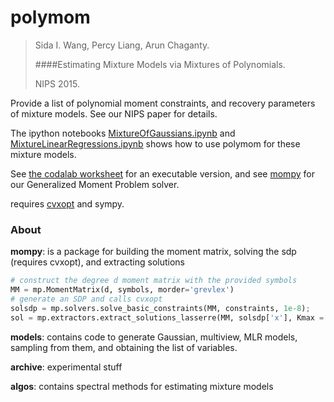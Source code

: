 # polymom

> Sida I. Wang, Percy Liang, Arun Chaganty.
>
> ####Estimating Mixture Models via Mixtures of Polynomials.
>
> NIPS 2015.

Provide a list of polynomial moment constraints, and recovery parameters of mixture models. See our NIPS paper for details.

The ipython notebooks [MixtureOfGaussians.ipynb](https://github.com/sidaw/polymom/blob/master/MixtureOfGaussians.ipynb)
and [MixtureLinearRegressions.ipynb](https://github.com/sidaw/polymom/blob/master/MixtureLinearRegressions.ipynb)
shows how to use polymom for these mixture models.

See [the codalab worksheet](https://worksheets.codalab.org/worksheets/0xca42b883b1f9481989cfb02fe693649f/) for an executable version, and see [mompy](https://github.com/sidaw/mompy) for our Generalized Moment Problem solver.

requires [cvxopt](http://cvxopt.org/) and sympy.



### About

**mompy**: is a package for building the moment matrix, solving the sdp (requires cvxopt), and extracting solutions
```python
# construct the degree d moment matrix with the provided symbols
MM = mp.MomentMatrix(d, symbols, morder='grevlex') 
# generate an SDP and calls cvxopt
solsdp = mp.solvers.solve_basic_constraints(MM, constraints, 1e-8); 
sol = mp.extractors.extract_solutions_lasserre(MM, solsdp['x'], Kmax = k)
```

**models**: contains code to generate Gaussian, multiview, MLR models, sampling from them, and obtaining the list of variables.

**archive**: experimental stuff

**algos**: contains spectral methods for estimating mixture models
